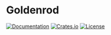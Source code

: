 # Goldenrod
[![Documentation](https://docs.rs/goldenrod/badge.svg)][documentation]
[![Crates.io](https://img.shields.io/crates/v/goldenrod.svg)](https://crates.io/crates/goldenrod)
[![License](https://img.shields.io/crates/l/goldenrod.svg)](https://github.com/BillyDM/goldenrod/blob/master/LICENSE)

[documentation]: https://docs.rs/goldenrod/
